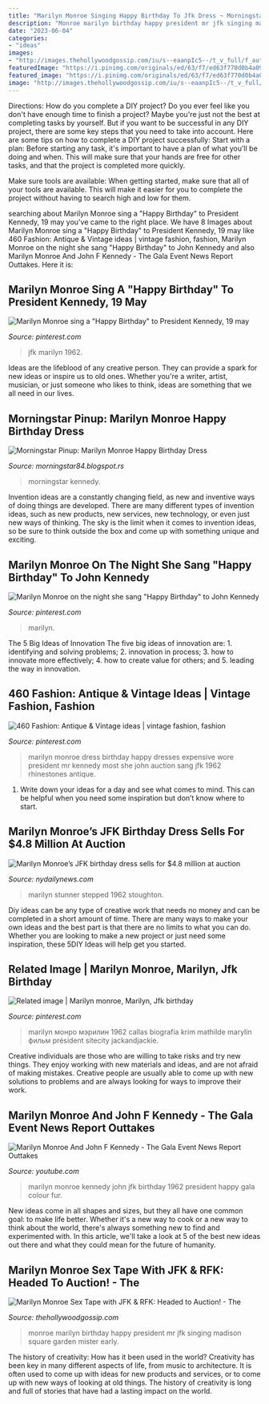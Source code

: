 ```yaml
---
title: "Marilyn Monroe Singing Happy Birthday To Jfk Dress ~ Morningstar Pinup: Marilyn Monroe Happy Birthday Dress"
description: "Monroe marilyn birthday happy president mr jfk singing madison square garden mister early"
date: "2023-06-04"
categories:
- "ideas"
images:
- "http://images.thehollywoodgossip.com/iu/s--eaanpIc5--/t_v_full/f_auto,fl_lossy,q_75/v1393701308/video/marilyn-monroe-happy-birthday-mr-president.jpg"
featuredImage: "https://i.pinimg.com/originals/ed/63/f7/ed63f770d0b4a09c8bb03e2e330d2bec.jpg"
featured_image: "https://i.pinimg.com/originals/ed/63/f7/ed63f770d0b4a09c8bb03e2e330d2bec.jpg"
image: "http://images.thehollywoodgossip.com/iu/s--eaanpIc5--/t_v_full/f_auto,fl_lossy,q_75/v1393701308/video/marilyn-monroe-happy-birthday-mr-president.jpg"
---
```



Directions: How do you complete a DIY project?
Do you ever feel like you don't have enough time to finish a project? Maybe you're just not the best at completing tasks by yourself. But if you want to be successful in any DIY project, there are some key steps that you need to take into account. Here are some tips on how to complete a DIY project successfully:
Start with a plan: Before starting any task, it's important to have a plan of what you'll be doing and when. This will make sure that your hands are free for other tasks, and that the project is completed more quickly.

Make sure tools are available: When getting started, make sure that all of your tools are available. This will make it easier for you to complete the project without having to search high and low for them.

	

		
searching about Marilyn Monroe sing a &quot;Happy Birthday&quot; to President Kennedy, 19 may you've came to the right place. We have 8 Images about Marilyn Monroe sing a &quot;Happy Birthday&quot; to President Kennedy, 19 may like 460 Fashion: Antique &amp; Vintage ideas | vintage fashion, fashion, Marilyn Monroe on the night she sang &quot;Happy Birthday&quot; to John Kennedy and also Marilyn Monroe And John F Kennedy - The Gala Event News Report Outtakes. Here it is:
		
    
## Marilyn Monroe Sing A &quot;Happy Birthday&quot; To President Kennedy, 19 May

<img loading=lazy src="https://i.pinimg.com/736x/b4/70/ec/b470ec0a486f344d9406a9e51dfd507a--singing-happy-birthday-jfk-birthday.jpg" onerror="this.onerror=null;this.src='https://tse2.mm.bing.net/th?id=OIP.ELUisPE75w-VsK7bCu7xGQHaHW&amp;pid=15.1';" alt="Marilyn Monroe sing a &quot;Happy Birthday&quot; to President Kennedy, 19 may">

_Source: pinterest.com_

>jfk marilyn 1962. 

	

Ideas are the lifeblood of any creative person. They can provide a spark for new ideas or inspire us to old ones. Whether you're a writer, artist, musician, or just someone who likes to think, ideas are something that we all need in our lives.

    
## Morningstar Pinup: Marilyn Monroe Happy Birthday Dress

<img loading=lazy src="http://2.bp.blogspot.com/-i-1vRq7ACJU/TuJXvIGJ5MI/AAAAAAAAA88/wPReDksI86s/w1200-h630-p-k-no-nu/il_fullxfull.268487553.jpg" onerror="this.onerror=null;this.src='https://tse2.mm.bing.net/th?id=OIP.0z9cPX-8taJG6Ina-ghriwHaP4&amp;pid=15.1';" alt="Morningstar Pinup: Marilyn Monroe Happy Birthday Dress">

_Source: morningstar84.blogspot.rs_

>morningstar kennedy. 

	

Invention ideas are a constantly changing field, as new and inventive ways of doing things are developed. There are many different types of invention ideas, such as new products, new services, new technology, or even just new ways of thinking. The sky is the limit when it comes to invention ideas, so be sure to think outside the box and come up with something unique and exciting.

    
## Marilyn Monroe On The Night She Sang &quot;Happy Birthday&quot; To John Kennedy

<img loading=lazy src="https://i.pinimg.com/originals/81/7e/84/817e842c3db0efaf2cd7243ea005bf83.jpg" onerror="this.onerror=null;this.src='https://tse4.mm.bing.net/th?id=OIP.uSGFqh6vOOWt0cLkXRnNTAAAAA&amp;pid=15.1';" alt="Marilyn Monroe on the night she sang &quot;Happy Birthday&quot; to John Kennedy">

_Source: pinterest.com_

>marilyn. 

	

The 5 Big Ideas of Innovation
The five big ideas of innovation are: 1. identifying and solving problems; 2. innovation in process; 3. how to innovate more effectively; 4. how to create value for others; and 5. leading the way in innovation.

    
## 460 Fashion: Antique &amp; Vintage Ideas | Vintage Fashion, Fashion

<img loading=lazy src="https://i.pinimg.com/236x/fa/d6/88/fad688bf185454d2c1ad7f8830e33210--marilyn-monroe-birthday-expensive-taste.jpg" onerror="this.onerror=null;this.src='https://tse4.mm.bing.net/th?id=OIP.HgaPF2SnR7lhY4_5AUbxJAHaHa&amp;pid=15.1';" alt="460 Fashion: Antique &amp; Vintage ideas | vintage fashion, fashion">

_Source: pinterest.com_

>marilyn monroe dress birthday happy dresses expensive wore president mr kennedy most she john auction sang jfk 1962 rhinestones antique. 

	

1. Write down your ideas for a day and see what comes to mind. This can be helpful when you need some inspiration but don’t know where to start.

    
## Marilyn Monroe’s JFK Birthday Dress Sells For $4.8 Million At Auction

<img loading=lazy src="https://www.nydailynews.com/resizer/E74Vkl4EDhaQXDi50dgdvRe8784=/1400x0/top/arc-anglerfish-arc2-prod-tronc.s3.amazonaws.com/public/R7BLL7QVJFIFFKB2VN3S5QEF5M.jpg" onerror="this.onerror=null;this.src='https://tse1.mm.bing.net/th?id=OIP.RP0GPXuapu1aY9txnlsHxAHaFQ&amp;pid=15.1';" alt="Marilyn Monroe’s JFK birthday dress sells for $4.8 million at auction">

_Source: nydailynews.com_

>marilyn stunner stepped 1962 stoughton. 

	

Diy ideas can be any type of creative work that needs no money and can be completed in a short amount of time. There are many ways to make your own ideas and the best part is that there are no limits to what you can do. Whether you are looking to make a new project or just need some inspiration, these 5DIY Ideas will help get you started.

    
## Related Image | Marilyn Monroe, Marilyn, Jfk Birthday

<img loading=lazy src="https://i.pinimg.com/originals/ed/63/f7/ed63f770d0b4a09c8bb03e2e330d2bec.jpg" onerror="this.onerror=null;this.src='https://tse1.mm.bing.net/th?id=OIP.JvqC6VHEjUBiB5mOzZ_7GgHaJZ&amp;pid=15.1';" alt="Related image | Marilyn monroe, Marilyn, Jfk birthday">

_Source: pinterest.com_

>marilyn монро мэрилин 1962 callas biografia krim mathilde marylin фильм président sitecity jackandjackie. 

	

Creative individuals are those who are willing to take risks and try new things. They enjoy working with new materials and ideas, and are not afraid of making mistakes. Creative people are usually able to come up with new solutions to problems and are always looking for ways to improve their work.

    
## Marilyn Monroe And John F Kennedy - The Gala Event News Report Outtakes

<img loading=lazy src="https://i.ytimg.com/vi/rt0YxqDPJdk/maxresdefault.jpg" onerror="this.onerror=null;this.src='https://tse2.mm.bing.net/th?id=OIP.H1E-Wxhc3CQKooY6yunv2gHaEK&amp;pid=15.1';" alt="Marilyn Monroe And John F Kennedy - The Gala Event News Report Outtakes">

_Source: youtube.com_

>marilyn monroe kennedy john jfk birthday 1962 president happy gala colour fur. 

	

New ideas come in all shapes and sizes, but they all have one common goal: to make life better. Whether it's a new way to cook or a new way to think about the world, there's always something new to find and experimented with. In this article, we'll take a look at 5 of the best new ideas out there and what they could mean for the future of humanity.

    
## Marilyn Monroe Sex Tape With JFK &amp; RFK: Headed To Auction! - The

<img loading=lazy src="http://images.thehollywoodgossip.com/iu/s--eaanpIc5--/t_v_full/f_auto,fl_lossy,q_75/v1393701308/video/marilyn-monroe-happy-birthday-mr-president.jpg" onerror="this.onerror=null;this.src='https://tse3.mm.bing.net/th?id=OIP.mSO0L47IjP7uZIEnCZLoAgHaFj&amp;pid=15.1';" alt="Marilyn Monroe Sex Tape with JFK &amp; RFK: Headed to Auction! - The">

_Source: thehollywoodgossip.com_

>monroe marilyn birthday happy president mr jfk singing madison square garden mister early. 

	

The history of creativity: How has it been used in the world?
Creativity has been key in many different aspects of life, from music to architecture. It is often used to come up with ideas for new products and services, or to come up with new ways of looking at old things. The history of creativity is long and full of stories that have had a lasting impact on the world.

